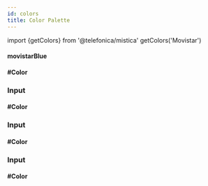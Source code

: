 ```yaml
---
id: colors
title: Color Palette
---
```


import {getColors} from '@telefonica/mistica'
getColors('Movistar')

<div class="palette">
<div id="cardPalette">
    <div class="cardColor movistarBlue"></div>
    <div class="info">
        <h4>movistarBlue</h4>
        <h4>#Color</h4>
    </div>
</div>

<div id="cardPalette">
    <div class="cardColor movistarGreen"></div>
    <div class="info">
        <h3>Input</h3>
        <h4>#Color</h4>
    </div>
</div>

<div id="cardPalette">
    <div class="cardColor movistarGreen"></div>
    <div class="info">
        <h3>Input</h3>
        <h4>#Color</h4>
    </div>
</div>

<div id="cardPalette">
    <div class="cardColor movistarGreen"></div>
    <div class="info">
        <h3>Input</h3>
        <h4>#Color</h4>
    </div>
</div>
</div>